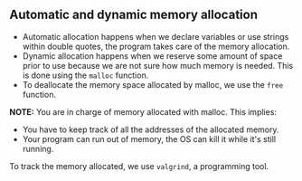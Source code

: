 ## Automatic and dynamic memory allocation

- Automatic allocation happens when we declare variables or use strings within double quotes, the program takes care of the memory allocation.
- Dynamic allocation happens when we reserve some amount of space prior to use because we are not sure how much memory is needed. This is done using the `malloc` function.
- To deallocate the memory space allocated by malloc, we use the `free` function.

<b>NOTE:</b> You are in charge of memory allocated with malloc. This implies:
- You have to keep track of all the addresses of the allocated memory.
- Your program can run out of memory, the OS can kill it while it's still running.

To track the memory allocated, we use `valgrind`, a programming tool.
